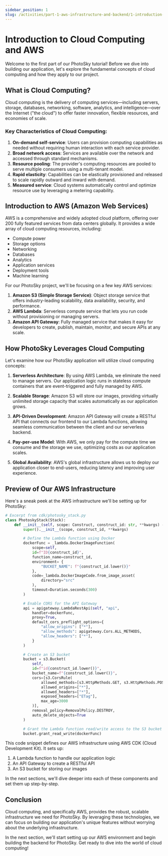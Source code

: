 ```yaml
---
sidebar_position: 1
slug: /activities/part-1-aws-infrastructure-and-backend/1-introduction-to-cloud-computing
---
```


# Introduction to Cloud Computing and AWS

Welcome to the first part of our PhotoSky tutorial! Before we dive into building our application, let's explore the fundamental concepts of cloud computing and how they apply to our project.

## What is Cloud Computing?

Cloud computing is the delivery of computing services—including servers, storage, databases, networking, software, analytics, and intelligence—over the Internet ("the cloud") to offer faster innovation, flexible resources, and economies of scale.

### Key Characteristics of Cloud Computing:

1. **On-demand self-service**: Users can provision computing capabilities as needed without requiring human interaction with each service provider.
2. **Broad network access**: Services are available over the network and accessed through standard mechanisms.
3. **Resource pooling**: The provider's computing resources are pooled to serve multiple consumers using a multi-tenant model.
4. **Rapid elasticity**: Capabilities can be elastically provisioned and released to scale rapidly outward and inward with demand.
5. **Measured service**: Cloud systems automatically control and optimize resource use by leveraging a metering capability.

## Introduction to AWS (Amazon Web Services)

AWS is a comprehensive and widely adopted cloud platform, offering over 200 fully featured services from data centers globally. It provides a wide array of cloud computing resources, including:

- Compute power
- Storage options
- Networking
- Databases
- Analytics
- Application services
- Deployment tools
- Machine learning

For our PhotoSky project, we'll be focusing on a few key AWS services:

1. **Amazon S3 (Simple Storage Service)**: Object storage service that offers industry-leading scalability, data availability, security, and performance.
2. **AWS Lambda**: Serverless compute service that lets you run code without provisioning or managing servers.
3. **Amazon API Gateway**: Fully managed service that makes it easy for developers to create, publish, maintain, monitor, and secure APIs at any scale.

## How PhotoSky Leverages Cloud Computing

Let's examine how our PhotoSky application will utilize cloud computing concepts:

1. **Serverless Architecture**: By using AWS Lambda, we eliminate the need to manage servers. Our application logic runs in stateless compute containers that are event-triggered and fully managed by AWS.

2. **Scalable Storage**: Amazon S3 will store our images, providing virtually unlimited storage capacity that scales automatically as our application grows.

3. **API-Driven Development**: Amazon API Gateway will create a RESTful API that connects our frontend to our Lambda functions, allowing seamless communication between the client and our serverless backend.

4. **Pay-per-use Model**: With AWS, we only pay for the compute time we consume and the storage we use, optimizing costs as our application scales.

5. **Global Availability**: AWS's global infrastructure allows us to deploy our application closer to end-users, reducing latency and improving user experience.

## Preview of Our AWS Infrastructure

Here's a sneak peek at the AWS infrastructure we'll be setting up for PhotoSky:

```python
# Excerpt from cdk/photosky_stack.py
class PhotoskyStack(Stack):
    def __init__(self, scope: Construct, construct_id: str, **kwargs) -> None:
        super().__init__(scope, construct_id, **kwargs)

        # Define the Lambda function using Docker
        dockerFunc = _lambda.DockerImageFunction(
            scope=self,
            id=f"ID{construct_id}",
            function_name=construct_id,
            environment= {
                "BUCKET_NAME": f"{construct_id.lower()}"
            },            
            code=_lambda.DockerImageCode.from_image_asset(
                directory="src"
            ),
            timeout=Duration.seconds(300)
        )

        # Enable CORS for the API Gateway
        api = apigateway.LambdaRestApi(self, "api",
            handler=dockerFunc,
            proxy=True,
            default_cors_preflight_options={
                "allow_origins": ["*"],
                "allow_methods": apigateway.Cors.ALL_METHODS,
                "allow_headers": ["*"],
            }
        )

        # Create an S3 bucket
        bucket = s3.Bucket(
            self, 
            id=f"id{construct_id.lower()}", 
            bucket_name=f"{construct_id.lower()}",
            cors=[s3.CorsRule(
                allowed_methods=[s3.HttpMethods.GET, s3.HttpMethods.POST, s3.HttpMethods.PUT, s3.HttpMethods.DELETE],
                allowed_origins=["*"],
                allowed_headers=["*"],
                exposed_headers=["ETag"],
                max_age=3000
            )],
            removal_policy=RemovalPolicy.DESTROY,
            auto_delete_objects=True
        )

        # Grant the Lambda function read/write access to the S3 bucket
        bucket.grant_read_write(dockerFunc)
```

This code snippet defines our AWS infrastructure using AWS CDK (Cloud Development Kit). It sets up:

1. A Lambda function to handle our application logic
2. An API Gateway to create a RESTful API
3. An S3 bucket for storing our images

In the next sections, we'll dive deeper into each of these components and set them up step-by-step.

## Conclusion

Cloud computing, and specifically AWS, provides the robust, scalable infrastructure we need for PhotoSky. By leveraging these technologies, we can focus on building our application's unique features without worrying about the underlying infrastructure.

In the next section, we'll start setting up our AWS environment and begin building the backend for PhotoSky. Get ready to dive into the world of cloud computing!